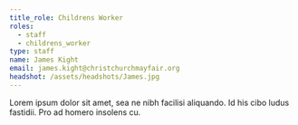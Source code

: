 ```yaml
---
title_role: Childrens Worker
roles:
  - staff
  - childrens_worker
type: staff
name: James Kight
email: james.kight@christchurchmayfair.org
headshot: /assets/headshots/James.jpg
---
```

Lorem ipsum dolor sit amet, sea ne nibh facilisi aliquando. Id his cibo ludus fastidii. Pro ad homero insolens cu.
